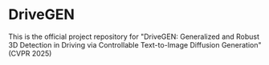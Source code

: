 # DriveGEN
This is the official project repository for "DriveGEN: Generalized and Robust 3D Detection in Driving via Controllable Text-to-Image Diffusion Generation" (CVPR 2025)
